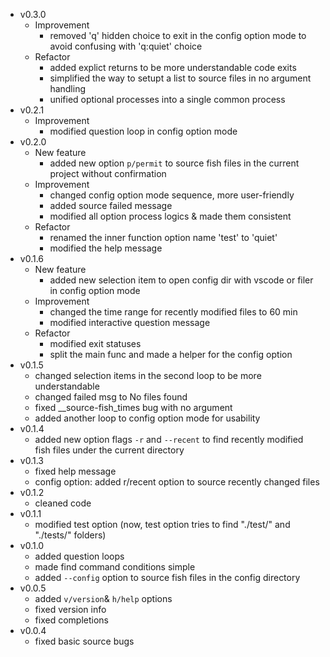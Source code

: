 - v0.3.0
    - Improvement
        - removed 'q' hidden choice to exit in the config option mode to avoid confusing with 'q:quiet' choice
    - Refactor
        - added explict returns to be more understandable code exits
        - simplified the way to setupt a list to source files in no argument handling
        - unified optional processes into a single common process
- v0.2.1
    - Improvement
        - modified question loop in config option mode
- v0.2.0
    - New feature
        - added new option `p/permit` to source fish files in the current project without confirmation
    - Improvement
        - changed config option mode sequence, more user-friendly
        - added source failed message
        - modified all option process logics & made them consistent
    - Refactor
        - renamed the inner function option name 'test' to 'quiet'
        - modified the help message
- v0.1.6
    - New feature
        - added new selection item to open config dir with vscode or filer in config option mode
    - Improvement
        - changed the time range for recently modified files to 60 min
        - modified interactive question message
    - Refactor
        - modified exit statuses
        - split the main func and made a helper for the config option
- v0.1.5
    - changed selection items in the second loop to be more understandable
    - changed failed msg to No files found
    - fixed __source-fish_times bug with no argument
    - added another loop to config option mode for usability
- v0.1.4
    - added new option flags `-r` and `--recent` to find recently modified fish files under the current directory
- v0.1.3
    - fixed help message
    - config option: added r/recent option to source recently changed files
- v0.1.2
    - cleaned code
- v0.1.1
    - modified test option (now, test option tries to find "./test/" and "./tests/" folders)
- v0.1.0
    - added question loops
    - made find command conditions simple
    - added `--config` option to source fish files in the config directory
- v0.0.5
    - added `v/version`& `h/help` options
    - fixed version info
    - fixed completions
- v0.0.4
    - fixed basic source bugs